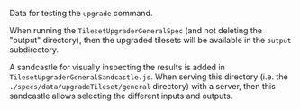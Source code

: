 
Data for testing the `upgrade` command.

When running the `TilesetUpgraderGeneralSpec` (and not deleting the "output" 
directory), then the upgraded tilesets will be available in the `output` 
subdirectory. 

A sandcastle for visually inspecting the results is added in 
`TilesetUpgraderGeneralSandcastle.js`. When serving this directory (i.e. 
the `./specs/data/upgradeTileset/general` directory) with a server, 
then this sandcastle allows selecting the different inputs and outputs.
